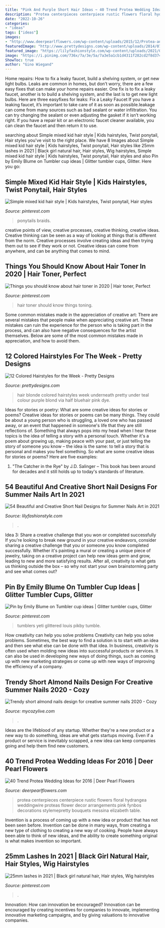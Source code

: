 ```yaml
---
title: "Pink And Purple Short Hair Ideas ~ 40 Trend Protea Wedding Ideas For 2016"
description: "Protea centerpieces centerpiece rustic flowers floral hydrangea weddingwire proteas flower decor arrangements pink fynbos decorations stylemepretty bouquets messina elizabeth table"
date: "2022-10-26"
categories:
- "ideas"
tags: ["ideas"]
images:
- "http://www.deerpearlflowers.com/wp-content/uploads/2015/12/Protea-and-Hydrangea-Wedding-Centerpiece.jpg"
featuredImage: "http://www.prettydesigns.com/wp-content/uploads/2014/07/Blue-and-Blonde-Hair.jpg"
featured_image: "https://lilyfashionstyle.com/wp-content/uploads/2021/06/3-3.jpg"
image: "https://i.pinimg.com/736x/7a/3e/5a/7a3e5a1cb1d4311f282cd2f8d374a6b6.jpg"
ShowToc: true
author: "Gino Wiegand"
---
```



Home repairs: How to fix a leaky faucet, build a shelving system, or get new light bulbs.
Leaks are common in homes, but don’t worry, there are a few easy fixes that can make your home repairs easier. One fix is to fix a leaky faucet, another is to build a shelving system, and the last is to get new light bulbs. Here are three easyfixes for leaks: 
Fix a Leaky Faucet
If you have a leaking faucet, it’s important to take care of it as soon as possible.leakage can come from many sources such as bad sealant or water infiltration. You can try changing the sealant or even adjusting the gasket if it isn’t working right. If you have a repair kit or an electronic faucet cleaner available, you can clean the faucet and then return it to use.

	

		
searching about Simple mixed kid hair style | Kids hairstyles, Twist ponytail, Hair styles you've visit to the right place. We have 8 Images about Simple mixed kid hair style | Kids hairstyles, Twist ponytail, Hair styles like 25mm lashes in 2021 | Black girl natural hair, Hair styles, Wig hairstyles, Simple mixed kid hair style | Kids hairstyles, Twist ponytail, Hair styles and also Pin by Emily Blume on Tumbler cup ideas | Glitter tumbler cups, Glitter. Here you go:
		
    
## Simple Mixed Kid Hair Style | Kids Hairstyles, Twist Ponytail, Hair Styles

<img loading=lazy src="https://i.pinimg.com/736x/5c/a6/e6/5ca6e644c0273baea30da0cc67b01c1d.jpg" onerror="this.onerror=null;this.src='https://tse4.mm.bing.net/th?id=OIP.LgBDKl31J_zvUli9Po_4FQHaJ3&amp;pid=15.1';" alt="Simple mixed kid hair style | Kids hairstyles, Twist ponytail, Hair styles">

_Source: pinterest.com_

>ponytails braids. 

	

creative points of view, creative processes, creative thinking, creative ideas.
Creative thinking can be seen as a way of looking at things that is different from the norm. Creative processes involve creating ideas and then trying them out to see if they work or not. Creative ideas can come from anywhere, and can be anything that comes to mind.

    
## Things You Should Know About Hair Toner In 2020 | Hair Toner, Perfect

<img loading=lazy src="https://i.pinimg.com/736x/e3/0e/b7/e30eb7c591e9fccd612fed0d50e616ec.jpg" onerror="this.onerror=null;this.src='https://tse3.mm.bing.net/th?id=OIP.culQkR5IgwJ2uSQZL3VV1gHaLH&amp;pid=15.1';" alt="Things you should know about hair toner in 2020 | Hair toner, Perfect">

_Source: pinterest.com_

>hair toner should know things toning. 

	

Some common mistakes made in the appreciation of creative art:
There are several mistakes that people make when appreciating creative art. These mistakes can ruin the experience for the person who is taking part in the process, and can also have negative consequences for the artist themselves. Below are some of the most common mistakes made in appreciation, and how to avoid them.

    
## 12 Colored Hairstyles For The Week - Pretty Designs

<img loading=lazy src="http://www.prettydesigns.com/wp-content/uploads/2014/07/Blue-and-Blonde-Hair.jpg" onerror="this.onerror=null;this.src='https://tse1.mm.bing.net/th?id=OIP.AhB6J4x00wKdLBakZrm6pAHaJ_&amp;pid=15.1';" alt="12 Colored Hairstyles for the Week - Pretty Designs">

_Source: prettydesigns.com_

>hair blonde colored hairstyles week underneath pretty under teal colour purple blond via half bluehair pink dye. 

	

Ideas for stories or poetry: What are some creative ideas for stories or poems?
Creative ideas for stories or poems can be many things. They could be about a young person who is struggling, a loved one who has passed away, or an event that happened in someone's life that they are still reflections of. Something that always pops into my head when I hear these topics is the idea of telling a story with a personal touch. Whether it's a poem about growing up, making peace with your past, or just telling the story of someone you know – the idea is the same: to tell a story that is personal and makes you feel something. So what are some creative ideas for stories or poems? Here are five examples: 
1. "The Catcher in the Rye" by J.D. Salinger – This book has been around for decades and it still holds up to today's standards of literature.

    
## 54 Beautiful And Creative Short Nail Designs For Summer Nails Art In 2021

<img loading=lazy src="https://lilyfashionstyle.com/wp-content/uploads/2021/06/3-3.jpg" onerror="this.onerror=null;this.src='https://tse3.mm.bing.net/th?id=OIP.q9sr89kjrKtT2pfaX-wUdQHaLH&amp;pid=15.1';" alt="54 Beautiful and Creative Short Nail Designs for Summer Nails Art in 2021">

_Source: lilyfashionstyle.com_

>. 

	

Idea 3: Share a creative challenge that you won or completed successfully
If you're looking to break new ground in your creative endeavors, consider sharing a creative challenge that you or someone you know completed successfully. Whether it's painting a mural or creating a unique piece of jewelry, taking on a creative project can help new ideas germ and grow, leading to new and more satisfying results. After all, creativity is what gets us thinking outside the box – so why not start your own brainstorming party and see what comes out?

    
## Pin By Emily Blume On Tumbler Cup Ideas | Glitter Tumbler Cups, Glitter

<img loading=lazy src="https://i.pinimg.com/736x/6f/7f/95/6f7f95414a3e13ce574f892983170463.jpg" onerror="this.onerror=null;this.src='https://tse4.mm.bing.net/th?id=OIP.CjX_fsvbC3Ga7uxCk3wFwQHaNO&amp;pid=15.1';" alt="Pin by Emily Blume on Tumbler cup ideas | Glitter tumbler cups, Glitter">

_Source: pinterest.com_

>tumblers yeti glittered louis pikby tumble. 

	

How creativity can help you solve problems
Creativity can help you solve problems. Sometimes, the best way to find a solution is to start with an idea and then see what else can be done with that idea. In business, creativity is often used when molding new ideas into successful products or services. It can also be used in developing new ways of doing things, such as coming up with new marketing strategies or come up with new ways of improving the efficiency of a company.

    
## Trendy Short Almond Nails Design For Creative Summer Nails 2020 - Cozy

<img loading=lazy src="https://mycozylive.com/wp-content/uploads/2020/07/16-2.png" onerror="this.onerror=null;this.src='https://tse3.mm.bing.net/th?id=OIP.GWi22xV1ZilkN96pyjqx8wHaKc&amp;pid=15.1';" alt="Trendy short almond nails design for creative summer nails 2020 - Cozy">

_Source: mycozylive.com_

>. 

	

Ideas are the lifeblood of any startup. Whether they're a new product or a new way to do something, ideas are what gets startups moving. Even if a product or service is inevitably scrapped, a new idea can keep companies going and help them find new customers.

    
## 40 Trend Protea Wedding Ideas For 2016 | Deer Pearl Flowers

<img loading=lazy src="http://www.deerpearlflowers.com/wp-content/uploads/2015/12/Protea-and-Hydrangea-Wedding-Centerpiece.jpg" onerror="this.onerror=null;this.src='https://tse3.mm.bing.net/th?id=OIP.cl5X77Ua8rH1wOlzQc2hMgHaKH&amp;pid=15.1';" alt="40 Trend Protea Wedding Ideas for 2016 | Deer Pearl Flowers">

_Source: deerpearlflowers.com_

>protea centerpieces centerpiece rustic flowers floral hydrangea weddingwire proteas flower decor arrangements pink fynbos decorations stylemepretty bouquets messina elizabeth table. 

	

Invention is a process of coming up with a new idea or product that has not been seen before. Invention can be done in many ways, from creating a new type of clothing to creating a new way of cooking. People have always been able to think of new ideas, and the ability to create something original is what makes invention so important.

    
## 25mm Lashes In 2021 | Black Girl Natural Hair, Hair Styles, Wig Hairstyles

<img loading=lazy src="https://i.pinimg.com/736x/7a/3e/5a/7a3e5a1cb1d4311f282cd2f8d374a6b6.jpg" onerror="this.onerror=null;this.src='https://tse1.mm.bing.net/th?id=OIP.7oSn8FPBecRUcsNiQUAthQHaNK&amp;pid=15.1';" alt="25mm lashes in 2021 | Black girl natural hair, Hair styles, Wig hairstyles">

_Source: pinterest.com_

>. 

	

Innovation: How can innovation be encouraged?
Innovation can be encouraged by creating incentives for companies to innovate, implementing innovative marketing campaigns, and by giving valuations to innovative companies.

